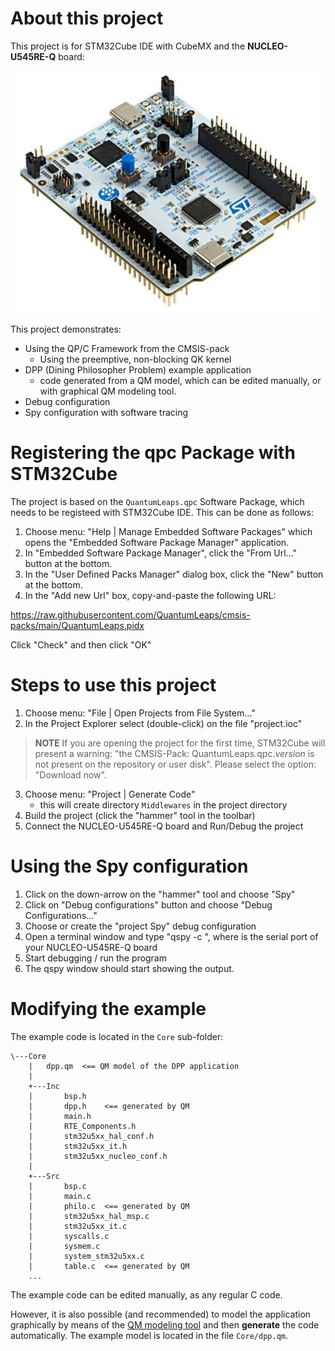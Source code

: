 # About this project

This project is for STM32Cube IDE with CubeMX and the
**NUCLEO-U545RE-Q** board:

![](stm32-nucleo-u545re.jpg)

This project demonstrates:
- Using the QP/C Framework from the CMSIS-pack
  + Using the preemptive, non-blocking QK kernel
- DPP (Dining Philosopher Problem) example application
  + code generated from a QM model, which can be edited manually,
    or with graphical QM modeling tool.
- Debug configuration
- Spy configuration with software tracing

# Registering the qpc Package with STM32Cube

The project is based on the `QuantumLeaps.qpc` Software Package,
which needs to be registeed with STM32Cube IDE. This can be done
as follows:

1. Choose menu: "Help | Manage Embedded Software Packages"
   which opens the "Embedded Software Package Manager" application.
2. In "Embedded Software Package Manager", click the "From Url..."
   button at the bottom.
3. In the "User Defined Packs Manager" dialog box, click the "New"
   button at the bottom.
4. In the "Add new Url" box, copy-and-paste the following URL:

https://raw.githubusercontent.com/QuantumLeaps/cmsis-packs/main/QuantumLeaps.pidx

Click "Check" and then click "OK"

# Steps to use this project

1. Choose menu: "File | Open Projects from File System..."
2. In the Project Explorer select (double-click) on the file "project.ioc"

> **NOTE** If you are opening the project for the first time, STM32Cube
will present a warning: "the CMSIS-Pack: QuantumLeaps.qpc._version_ is not
present on the repository or user disk". Please select the option:
"Download now".

3. Choose menu: "Project | Generate Code"
   - this will create directory `Middlewares` in the project directory
4. Build the project (click the "hammer" tool in the toolbar)
5. Connect the NUCLEO-U545RE-Q board and Run/Debug the project


# Using the Spy configuration

1. Click on the down-arrow on the "hammer" tool and choose "Spy"
2. Click on "Debug configurations" button and choose "Debug Configurations..."
3. Choose or create the "project Spy" debug configuration
4. Open a terminal window and type "qspy -c <COMX>", where <COMX> is the serial
   port of your NUCLEO-U545RE-Q board
5. Start debugging / run the program
6. The qspy window should start showing the output.


# Modifying the example

The example code is located in the `Core` sub-folder:

```
\---Core
    |   dpp.qm  <== QM model of the DPP application
    |
    +---Inc
    |       bsp.h
    |       dpp.h    <== generated by QM
    |       main.h
    |       RTE_Components.h
    |       stm32u5xx_hal_conf.h
    |       stm32u5xx_it.h
    |       stm32u5xx_nucleo_conf.h
    |
    +---Src
    |       bsp.c
    |       main.c
    |       philo.c  <== generated by QM
    |       stm32u5xx_hal_msp.c
    |       stm32u5xx_it.c
    |       syscalls.c
    |       sysmem.c
    |       system_stm32u5xx.c
    |       table.c  <== generated by QM
    ...
```

The example code can be edited manually, as any regular C code.

However, it is also possible (and recommended) to model the
application graphically by means of the
[QM modeling tool](https://github.com/QuantumLeaps/qm)
and then **generate** the code automatically. The example model
is located in the file `Core/dpp.qm`.

